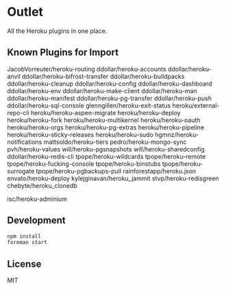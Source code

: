 # Outlet

All the Heroku plugins in one place.

## Known Plugins for Import

JacobVorreuter/heroku-routing
ddollar/heroku-accounts
ddollar/heroku-anvil
ddollar/heroku-bifrost-transfer
ddollar/heroku-buildpacks
ddollar/heroku-cleanup
ddollar/heroku-config
ddollar/heroku-dashboard
ddollar/heroku-env
ddollar/heroku-make-client
ddollar/heroku-man
ddollar/heroku-manifest
ddollar/heroku-pg-transfer
ddollar/heroku-push
ddollar/heroku-sql-console
glenngillen/heroku-exit-status
heroku/external-repo-cli
heroku/heroku-aspen-migrate
heroku/heroku-deploy
heroku/heroku-fork
heroku/heroku-multikernel
heroku/heroku-oauth
heroku/heroku-orgs
heroku/heroku-pg-extras
heroku/heroku-pipeline
heroku/heroku-sticky-releases
heroku/heroku-sudo
hgmnz/heroku-notifications
mattsoldo/heroku-tiers
pedro/heroku-mongo-sync
pvh/heroku-values
will/heroku-pgsnapshots
will/heroku-sharedconfig
ddollar/heroku-redis-cli
tpope/heroku-wildcards
tpope/heroku-remote
tpope/heroku-fucking-console
tpope/heroku-binstubs
tpope/heroku-surrogate
tpope/heroku-pgbackups-pull
rainforestapp/heroku.json
envato/heroku-deploy
kylejginavan/heroku_jammit
stvp/heroku-redisgreen
chebyte/heroku_clonedb

isc/heroku-adminium

## Development

```sh
npm install
foreman start
```

## License

MIT